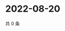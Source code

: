 # 2022-08-20

共 0 条

<!-- BEGIN WEIBO -->
<!-- 最后更新时间 Sat Aug 20 2022 13:17:34 GMT+0800 (China Standard Time) -->

<!-- END WEIBO -->
